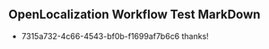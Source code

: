 ## OpenLocalization Workflow Test MarkDown
* 7315a732-4c66-4543-bf0b-f1699af7b6c6 thanks!

<!--HONumber=Jul16_HO5-->


